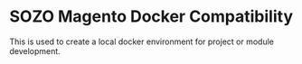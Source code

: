 # SOZO Magento Docker Compatibility

This is used to create a local docker environment for project or module development.

